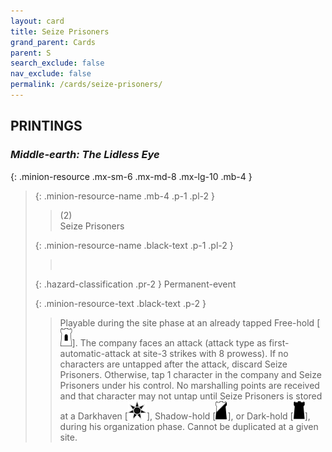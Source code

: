 ```yaml
---
layout: card
title: Seize Prisoners
grand_parent: Cards
parent: S
search_exclude: false
nav_exclude: false
permalink: /cards/seize-prisoners/
---
```


## PRINTINGS


### _Middle-earth: The Lidless Eye_

{: .minion-resource .mx-sm-6 .mx-md-8 .mx-lg-10 .mb-4 }
> {: .minion-resource-name .mb-4 .p-1 .pl-2 }
> > <div class="hazard-mp">(2)</div>
> > <div class="card-name">Seize Prisoners</div>
>
> {: .minion-resource-name .black-text .p-1 .pl-2 }
> > &nbsp;
>
> {: .hazard-classification .pr-2 }
> Permanent-event
>
> {: .minion-resource-text .black-text .p-2 }
> > Playable during the site phase at an already tapped Free-hold \[![](/assets/images/free-hold.svg)]. The company faces an attack (attack type as first-automatic-attack at site-3 strikes with 8 prowess). If no characters are untapped after the attack, discard Seize Prisoners. Otherwise, tap 1 character in the company and Seize Prisoners under his control. No marshalling points are received and that character may not untap until Seize Prisoners is stored at a Darkhaven \[![](/assets/images/dark-haven.svg)], Shadow-hold \[![](/assets/images/shadow-hold.svg)], or Dark-hold \[![](/assets/images/dark-hold.svg)], during his organization phase. Cannot be duplicated at a given site. 
> 
